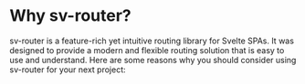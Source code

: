 # Why sv-router?

sv-router is a feature-rich yet intuitive routing library for Svelte SPAs. It was designed to provide a modern and flexible routing solution that is easy to use and understand. Here are some reasons why you should consider using sv-router for your next project:
